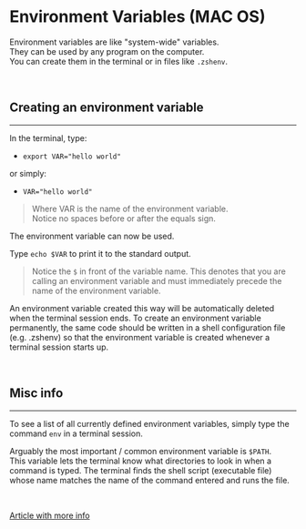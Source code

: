 # Environment Variables (MAC OS)

Environment variables are like "system-wide" variables.  
 They can be used by any program on the computer.  
 You can create them in the terminal or in files like `.zshenv`.

<br>

 ## Creating an environment variable
 ---

 In the terminal, type: 
 - `export VAR="hello world"`  
 
 or simply:
 - `VAR="hello world"`  

 >Where VAR is the name of the environment variable.  
 >Notice no spaces before or after the equals sign.  

 The environment variable can now be used.  

 Type `echo $VAR` to print it to the standard output.
 > Notice the `$` in front of the variable name. This denotes that you are calling an environment variable and must immediately precede the name of the environment variable.  

 An environment variable created this way will be automatically deleted when the terminal session ends. To create an environment variable permanently, the same code should be written in a shell configuration file (e.g. .zshenv) so that the environment variable is created whenever a terminal session starts up.

<br>

## Misc info
---

 To see a list of all currently defined environment variables, simply type the command `env` in a terminal session.  

 Arguably the most important / common environment variable is `$PATH`.  
 This variable lets the terminal know what directories to look in when a command is typed. The terminal finds the shell script (executable file) whose name matches the name of the command entered and runs the file.

<br>

[Article with more info](https://opensource.com/article/19/8/what-are-environment-variables)